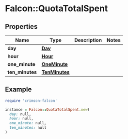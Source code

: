 # Falcon::QuotaTotalSpent

## Properties

| Name | Type | Description | Notes |
| ---- | ---- | ----------- | ----- |
| **day** | [**Day**](Day.md) |  |  |
| **hour** | [**Hour**](Hour.md) |  |  |
| **one_minute** | [**OneMinute**](OneMinute.md) |  |  |
| **ten_minutes** | [**TenMinutes**](TenMinutes.md) |  |  |

## Example

```ruby
require 'crimson-falcon'

instance = Falcon::QuotaTotalSpent.new(
  day: null,
  hour: null,
  one_minute: null,
  ten_minutes: null
)
```

